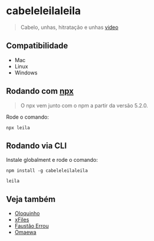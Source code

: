 # cabeleleilaleila

<div style="text-align: center">
</div>

> Cabelo, unhas, hitratação e unhas [video](https://www.youtube.com/watch?v=rZ04NyONlH0)

## Compatibilidade

- Mac
- Linux
- Windows

## Rodando com [npx](https://www.npmjs.com/package/npx)

> O npx vem junto com o npm a partir da versão 5.2.0.

Rode o comando:

    npx leila

## Rodando via CLI

Instale globalment e rode o comando:

    npm install -g cabeleleilaleila

    leila

## Veja também

- [Oloquinho](https://github.com/oloquinho/oloquinho)
- [xFiles](https://github.com/BrOrlandi/xfiles/)
- [Faustão Errou](https://github.com/BrOrlandi/faustao-errou/)
- [Omaewa](https://github.com/BrOrlandi/omaewa/)
